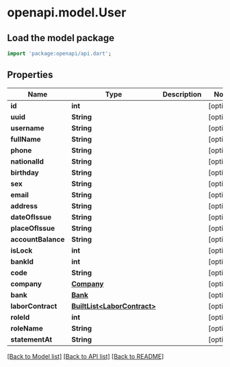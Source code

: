 # openapi.model.User

## Load the model package
```dart
import 'package:openapi/api.dart';
```

## Properties
Name | Type | Description | Notes
------------ | ------------- | ------------- | -------------
**id** | **int** |  | [optional] 
**uuid** | **String** |  | [optional] 
**username** | **String** |  | [optional] 
**fullName** | **String** |  | [optional] 
**phone** | **String** |  | [optional] 
**nationalId** | **String** |  | [optional] 
**birthday** | **String** |  | [optional] 
**sex** | **String** |  | [optional] 
**email** | **String** |  | [optional] 
**address** | **String** |  | [optional] 
**dateOfIssue** | **String** |  | [optional] 
**placeOfIssue** | **String** |  | [optional] 
**accountBalance** | **String** |  | [optional] 
**isLock** | **int** |  | [optional] 
**bankId** | **int** |  | [optional] 
**code** | **String** |  | [optional] 
**company** | [**Company**](Company.md) |  | [optional] 
**bank** | [**Bank**](Bank.md) |  | [optional] 
**laborContract** | [**BuiltList&lt;LaborContract&gt;**](LaborContract.md) |  | [optional] 
**roleId** | **int** |  | [optional] 
**roleName** | **String** |  | [optional] 
**statementAt** | **String** |  | [optional] 

[[Back to Model list]](../README.md#documentation-for-models) [[Back to API list]](../README.md#documentation-for-api-endpoints) [[Back to README]](../README.md)


